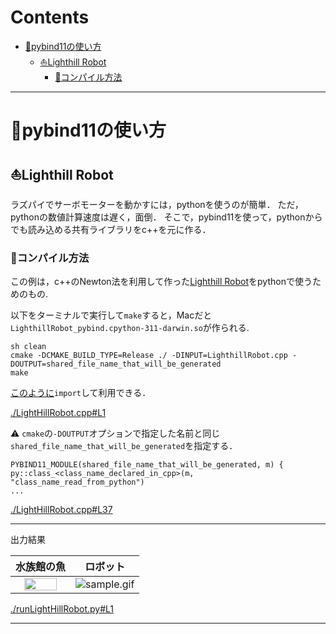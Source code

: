 # Contents

- [🐋pybind11の使い方](#🐋pybind11の使い方)
    - [⛵️Lighthill Robot](#⛵️Lighthill-Robot)
        - [🪸コンパイル方法](#🪸コンパイル方法)


---
# 🐋pybind11の使い方 

## ⛵️Lighthill Robot 

ラズパイでサーボモーターを動かすには，pythonを使うのが簡単．
ただ，pythonの数値計算速度は遅く，面倒．
そこで，pybind11を使って，pythonからでも読み込める共有ライブラリをc++を元に作る．

### 🪸コンパイル方法 

この例は，c++のNewton法を利用して作った[Lighthill Robot](../../include/rootFinding.hpp#L214)をpythonで使うためのもの.

以下をターミナルで実行して`make`すると，Macだと`LighthillRobot_pybind.cpython-311-darwin.so`が作られる.

```
sh clean
cmake -DCMAKE_BUILD_TYPE=Release ./ -DINPUT=LighthillRobot.cpp -DOUTPUT=shared_file_name_that_will_be_generated
make
```

[このように](../../builds/build_pybind11/runLightHillRobot.py#L15)`import`して利用できる．


[./LightHillRobot.cpp#L1](./LightHillRobot.cpp#L1)


⚠️ `cmake`の`-DOUTPUT`オプションで指定した名前と同じ`shared_file_name_that_will_be_generated`を指定する．

```
PYBIND11_MODULE(shared_file_name_that_will_be_generated, m) {
py::class_<class_name_declared_in_cpp>(m, "class_name_read_from_python")
...
```


[./LightHillRobot.cpp#L37](./LightHillRobot.cpp#L37)


---
出力結果

|水族館の魚|ロボット|
|:---:|:---:|
| <img src="sample_aquarium.gif"  width="80%" height="80%"> | ![sample.gif](sample.gif) |


[./runLightHillRobot.py#L1](./runLightHillRobot.py#L1)


---
